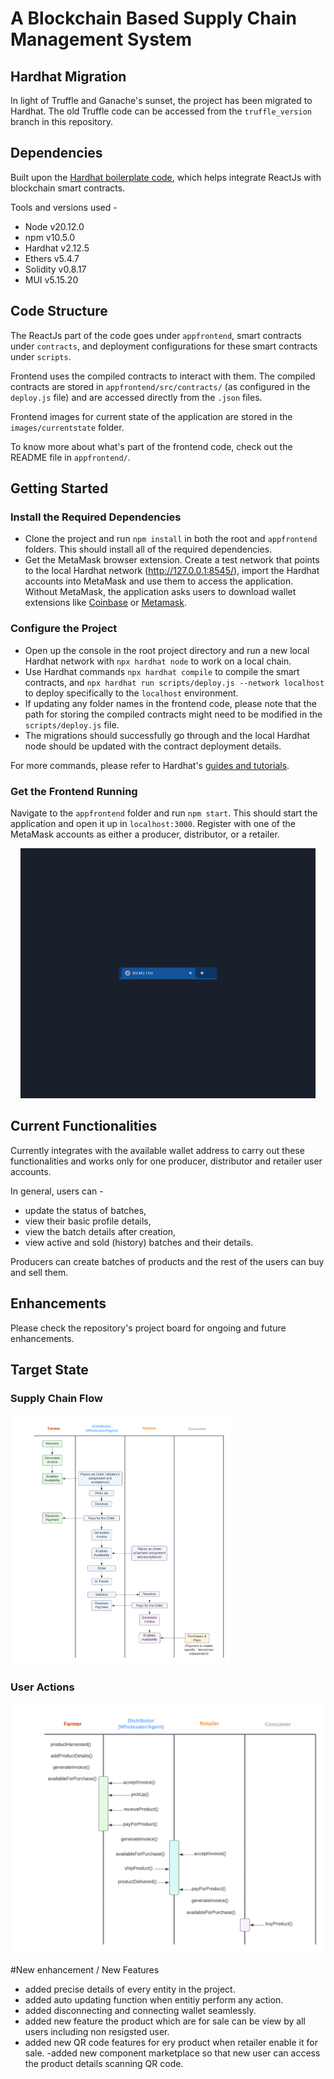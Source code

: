 # A Blockchain Based Supply Chain Management System

## Hardhat Migration
In light of Truffle and Ganache's sunset, the project has been migrated to Hardhat. The old Truffle code  can be accessed from the `truffle_version` branch in this repository.

## Dependencies
Built upon the [Hardhat boilerplate code](https://github.com/NomicFoundation/hardhat-boilerplate), which helps integrate ReactJs with blockchain smart contracts.

Tools and versions used -

- Node v20.12.0
- npm v10.5.0
- Hardhat v2.12.5
- Ethers v5.4.7
- Solidity v0.8.17
- MUI v5.15.20

## Code Structure
The ReactJs part of the code goes under `appfrontend`, smart contracts under `contracts`, and deployment configurations for these smart contracts under `scripts`.

Frontend uses the compiled contracts to interact with them. The compiled contracts are stored in `appfrontend/src/contracts/` (as configured in the `deploy.js` file) and are accessed directly from the `.json` files.

Frontend images for current state of the application are stored in the `images/currentstate` folder.

To know more about what's part of the frontend code, check out the README file in `appfrontend/`. 

## Getting Started

### Install the Required Dependencies

- Clone the project and run `npm install` in both the root and `appfrontend` folders. This should install all of the required dependencies.
- Get the MetaMask browser extension. Create a test network that points to the local Hardhat network (http://127.0.0.1:8545/), import the Hardhat accounts into MetaMask and use them to access the application. Without MetaMask, the application asks users to download wallet extensions like [Coinbase](https://www.coinbase.com/wallet) or [Metamask](https://metamask.io).

### Configure the Project

- Open up the console in the root project directory and run a new local Hardhat network with `npx hardhat node` to work on a local chain.
- Use Hardhat commands `npx hardhat compile` to compile the smart contracts, and `npx hardhat run scripts/deploy.js --network localhost` to deploy specifically to the `localhost` environment.
- If updating any folder names in the frontend code, please note that the path for storing the compiled contracts might need to be modified in the `scripts/deploy.js` file.
- The migrations should successfully go through and the local Hardhat node should be updated with the contract deployment details.
 
For more commands, please refer to Hardhat's [guides and tutorials](https://hardhat.org/tutorial).

### Get the Frontend Running
Navigate to the `appfrontend` folder and run `npm start`. This should start the application and open it up in `localhost:3000`. Register with one of the MetaMask accounts as either a producer, distributor, or a retailer. 

<p align="center">
 <img src="images/currentstate/interface.gif" alt="Web Application GIF" height=400/>
</p>

## Current Functionalities
Currently integrates with the available wallet address to carry out these functionalities and works only for one producer, distributor and retailer user accounts.

In general, users can -
- update the status of batches,
- view their basic profile details,
- view the batch details after creation,
- view active and sold (history) batches and their details.

Producers can create batches of products and the rest of the users can buy and sell them.

## Enhancements
Please check the repository's project board for ongoing and future enhancements.

## Target State

### Supply Chain Flow 
<p>
 <img src="images/Supply Chain Flow.png" alt="Supply Chain Flow - BSCM" height=400/>
</p>

### User Actions
<p>
 <img src="images/User Actions.png" alt="User Actions - BSCM" height=400/>
</p>



#New enhancement /  New Features
- added precise details of every entity in the project.
- added auto updating  function when entitiy perform any action.
- added disconnecting and connecting wallet seamlessly.
- added new feature  the product which are for sale can be view by all users including non resigsted user.
- added new QR code features for ery product when retailer enable it for sale.
-added new component marketplace so that new user can access the product details scanning QR code.
